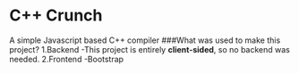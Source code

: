 # C++ Crunch
  A simple Javascript based C++ compiler
###What was used to make this project?
1.Backend
  -This project is entirely **client-sided**, so no backend was needed.
2.Frontend
  -Bootstrap
